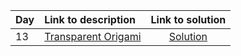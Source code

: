 | Day | Link to description | Link to solution
|:---|:---|:---:|
| 13 | [Transparent Origami](https://adventofcode.com/2021/day/13) | [Solution](https://github.com/versenyi98/advent-of-code-solutions/tree/main/solutions/2021/Day%2013%20-%20Transparent%20Origami)|
